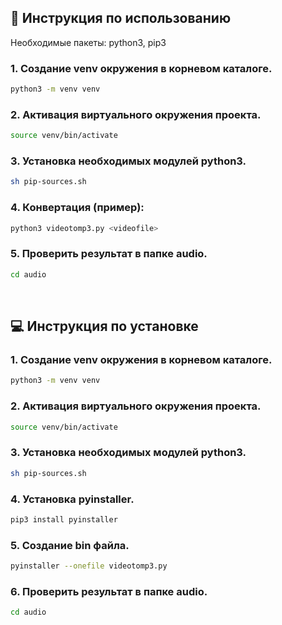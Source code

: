 ## 📄 Инструкция по использованию

Необходимые пакеты: python3, pip3

### 1. Создание venv окружения в корневом каталоге.
```bash
python3 -m venv venv
```

### 2. Активация виртуального окружения проекта.
```bash
source venv/bin/activate
```

### 3. Установка необходимых модулей python3.
```bash
sh pip-sources.sh
```

### 4. Конвертация (пример):
```bash
python3 videotomp3.py <videofile>
```

### 5. Проверить результат в папке audio.
```bash
cd audio
```

<br />

## 💻 Инструкция по установке

### 1. Создание venv окружения в корневом каталоге.
```bash
python3 -m venv venv
```

### 2. Активация виртуального окружения проекта.
```bash
source venv/bin/activate
```

### 3. Установка необходимых модулей python3.
```bash
sh pip-sources.sh
```

### 4. Установка pyinstaller.
```bash
pip3 install pyinstaller
```

### 5. Создание bin файла.
```bash
pyinstaller --onefile videotomp3.py
```

### 6. Проверить результат в папке audio.
```bash
cd audio
```

